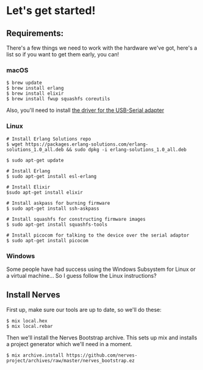 # Let's get started!

## Requirements:
There's a few things we need to work with the hardware we've got, here's a list so if you want to get them early, you can!

   
### macOS

```
$ brew update
$ brew install erlang
$ brew install elixir
$ brew install fwup squashfs coreutils
```

Also, you'll need to install [the driver for the USB-Serial adapter](http://www.ftdichip.com/Drivers/VCP/MacOSX/FTDIUSBSerialDriver_v2_3.dmg)

   
### Linux

```
# Install Erlang Solutions repo
$ wget https://packages.erlang-solutions.com/erlang-solutions_1.0_all.deb && sudo dpkg -i erlang-solutions_1.0_all.deb

$ sudo apt-get update

# Install Erlang
$ sudo apt-get install esl-erlang

# Install Elixir
$sudo apt-get install elixir

# Install askpass for burning firmware
$ sudo apt-get install ssh-askpass

# Install squashfs for constructing firmware images
$ sudo apt-get install squashfs-tools

# Install picocom for talking to the device over the serial adaptor
$ sudo apt-get install picocom
```

### Windows

Some people have had success using the Windows Subsystem for Linux or a virtual machine... So I guess follow the Linux instructions?


## Install Nerves

First up, make sure our tools are up to date, so we'll do these:

```
$ mix local.hex
$ mix local.rebar
```

Then we'll install the Nerves Bootstrap archive. This sets up mix and installs a project generator which we'll need in a moment.

```
$ mix archive.install https://github.com/nerves-project/archives/raw/master/nerves_bootstrap.ez
```
